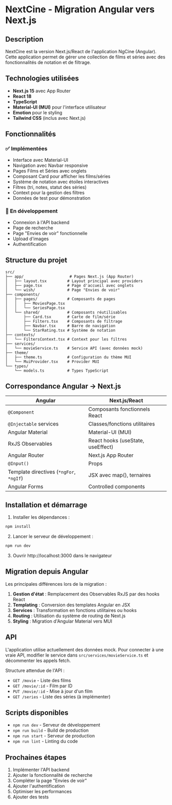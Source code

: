 # NextCine - Migration Angular vers Next.js

## Description

NextCine est la version Next.js/React de l'application NgCine (Angular). Cette application permet de gérer une collection de films et séries avec des fonctionnalités de notation et de filtrage.

## Technologies utilisées

- **Next.js 15** avec App Router
- **React 18**
- **TypeScript**
- **Material-UI (MUI)** pour l'interface utilisateur
- **Emotion** pour le styling
- **Tailwind CSS** (inclus avec Next.js)

## Fonctionnalités

### ✅ Implémentées
- Interface avec Material-UI
- Navigation avec Navbar responsive
- Pages Films et Séries avec onglets
- Composant Card pour afficher les films/séries
- Système de notation avec étoiles interactives
- Filtres (tri, notes, statut des séries)
- Context pour la gestion des filtres
- Données de test pour démonstration

### 🔄 En développement
- Connexion à l'API backend
- Page de recherche
- Page "Envies de voir" fonctionnelle
- Upload d'images
- Authentification

## Structure du projet

```
src/
├── app/                    # Pages Next.js (App Router)
│   ├── layout.tsx         # Layout principal avec providers
│   ├── page.tsx           # Page d'accueil avec onglets
│   └── wish/              # Page "Envies de voir"
├── components/
│   ├── pages/             # Composants de pages
│   │   ├── MoviesPage.tsx
│   │   └── SeriesPage.tsx
│   └── shared/            # Composants réutilisables
│       ├── Card.tsx       # Carte de film/série
│       ├── Filters.tsx    # Composants de filtrage
│       ├── Navbar.tsx     # Barre de navigation
│       └── StarRating.tsx # Système de notation
├── contexts/
│   └── FiltersContext.tsx # Context pour les filtres
├── services/
│   └── movieService.ts    # Service API (avec données mock)
├── theme/
│   ├── theme.ts           # Configuration du thème MUI
│   └── MuiProvider.tsx    # Provider MUI
└── types/
    └── models.ts          # Types TypeScript
```

## Correspondance Angular -> Next.js

| Angular | Next.js/React |
|---------|---------------|
| `@Component` | Composants fonctionnels React |
| `@Injectable` services | Classes/fonctions utilitaires |
| Angular Material | Material-UI (MUI) |
| RxJS Observables | React hooks (useState, useEffect) |
| Angular Router | Next.js App Router |
| `@Input()` | Props |
| Template directives (`*ngFor`, `*ngIf`) | JSX avec map(), ternaires |
| Angular Forms | Controlled components |

## Installation et démarrage

1. Installer les dépendances :
```bash
npm install
```

2. Lancer le serveur de développement :
```bash
npm run dev
```

3. Ouvrir http://localhost:3000 dans le navigateur

## Migration depuis Angular

Les principales différences lors de la migration :

1. **Gestion d'état** : Remplacement des Observables RxJS par des hooks React
2. **Templating** : Conversion des templates Angular en JSX
3. **Services** : Transformation en fonctions utilitaires ou hooks
4. **Routing** : Utilisation du système de routing de Next.js
5. **Styling** : Migration d'Angular Material vers MUI

## API

L'application utilise actuellement des données mock. Pour connecter à une vraie API, modifier le service dans `src/services/movieService.ts` et décommenter les appels fetch.

Structure attendue de l'API :
- `GET /movie` - Liste des films
- `GET /movie/:id` - Film par ID
- `PUT /movie/:id` - Mise à jour d'un film
- `GET /series` - Liste des séries (à implémenter)

## Scripts disponibles

- `npm run dev` - Serveur de développement
- `npm run build` - Build de production
- `npm run start` - Serveur de production
- `npm run lint` - Linting du code

## Prochaines étapes

1. Implémenter l'API backend
2. Ajouter la fonctionnalité de recherche
3. Compléter la page "Envies de voir"
4. Ajouter l'authentification
5. Optimiser les performances
6. Ajouter des tests
